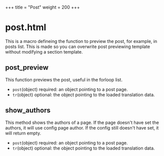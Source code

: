 +++
title = "Post"
weight = 200
+++
# post.html
This is a macro defineing the function to preview the post, for example, in posts list. This is made so you can overwrite post previewing template without modifying a section template.

## post_preview
This function previews the post, useful in the forloop list.
* `post`(object) required: an object pointing to a post page.
* `tr`(object) optional: the object pointing to the loaded translation data.

## show_authors
This method shows the authors of a page. If the page doesn't have set the authors, it will use config page author. If the config still doesn't have set, it will return empty.
* `post`(object) required: an object pointing to a post page.
* `tr`(object) optional: the object pointing to the loaded translation data.